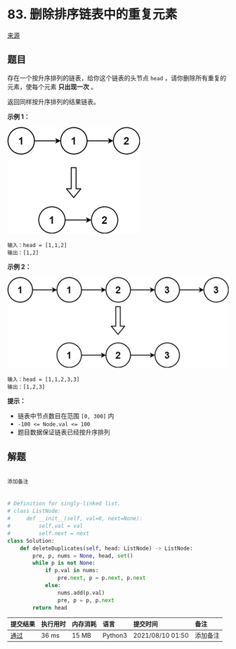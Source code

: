 # 83. 删除排序链表中的重复元素

[来源](https://leetcode-cn.com/problems/remove-duplicates-from-sorted-list/)

## 题目

存在一个按升序排列的链表，给你这个链表的头节点 `head` ，请你删除所有重复的元素，使每个元素 **只出现一次** 。

返回同样按升序排列的结果链表。 

**示例 1：**

![img](images/normal-0083-1.jpg)

```
输入：head = [1,1,2]
输出：[1,2]
```

**示例 2：**

![img](images/normal-0083-2.jpg)

```
输入：head = [1,1,2,3,3]
输出：[1,2,3]
```

**提示：**

- 链表中节点数目在范围 `[0, 300]` 内
- `-100 <= Node.val <= 100`
- 题目数据保证链表已经按升序排列

## 解题

```python

添加备注


# Definition for singly-linked list.
# class ListNode:
#     def __init__(self, val=0, next=None):
#         self.val = val
#         self.next = next
class Solution:
    def deleteDuplicates(self, head: ListNode) -> ListNode:
        pre, p, nums = None, head, set()
        while p is not None:
            if p.val in nums:
                pre.next, p = p.next, p.next
            else:
                nums.add(p.val)
                pre, p = p, p.next
        return head
```

| 提交结果                                                     | 执行用时 | 内存消耗 | 语言    | 提交时间         | 备注     |
| :----------------------------------------------------------- | :------- | :------- | :------ | :--------------- | :------- |
| [通过](https://leetcode-cn.com/submissions/detail/205162826/) | 36 ms    | 15 MB    | Python3 | 2021/08/10 01:50 | 添加备注 |